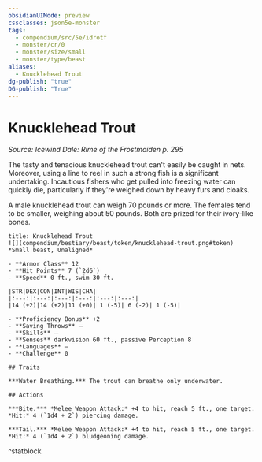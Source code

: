 ```yaml
---
obsidianUIMode: preview
cssclasses: json5e-monster
tags:
  - compendium/src/5e/idrotf
  - monster/cr/0
  - monster/size/small
  - monster/type/beast
aliases:
  - Knucklehead Trout
dg-publish: "true"
DG-publish: "True"
---
```

# Knucklehead Trout
*Source: Icewind Dale: Rime of the Frostmaiden p. 295*  

The tasty and tenacious knucklehead trout can't easily be caught in nets. Moreover, using a line to reel in such a strong fish is a significant undertaking. Incautious fishers who get pulled into freezing water can quickly die, particularly if they're weighed down by heavy furs and cloaks.

A male knucklehead trout can weigh 70 pounds or more. The females tend to be smaller, weighing about 50 pounds. Both are prized for their ivory-like bones.

```ad-statblock
title: Knucklehead Trout
![](compendium/bestiary/beast/token/knucklehead-trout.png#token)
*Small beast, Unaligned*

- **Armor Class** 12 
- **Hit Points** 7 (`2d6`)
- **Speed** 0 ft., swim 30 ft.

|STR|DEX|CON|INT|WIS|CHA|
|:---:|:---:|:---:|:---:|:---:|:---:|
|14 (+2)|14 (+2)|11 (+0)| 1 (-5)| 6 (-2)| 1 (-5)|

- **Proficiency Bonus** +2
- **Saving Throws** ⏤
- **Skills** ⏤
- **Senses** darkvision 60 ft., passive Perception 8
- **Languages** —
- **Challenge** 0

## Traits

***Water Breathing.*** The trout can breathe only underwater.

## Actions

***Bite.*** *Melee Weapon Attack:* +4 to hit, reach 5 ft., one target. *Hit:* 4 (`1d4 + 2`) piercing damage.

***Tail.*** *Melee Weapon Attack:* +4 to hit, reach 5 ft., one target. *Hit:* 4 (`1d4 + 2`) bludgeoning damage.
```
^statblock